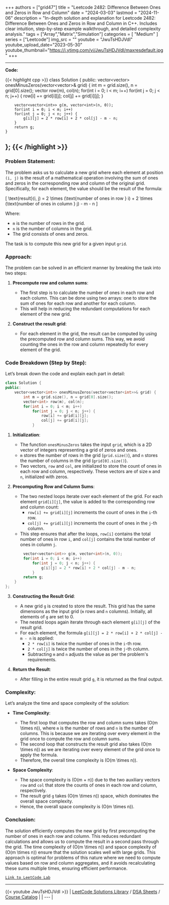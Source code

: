 
+++
authors = ["grid47"]
title = "Leetcode 2482: Difference Between Ones and Zeros in Row and Column"
date = "2024-03-03"
lastmod = "2024-11-06"
description = "In-depth solution and explanation for Leetcode 2482: Difference Between Ones and Zeros in Row and Column in C++. Includes clear intuition, step-by-step example walkthrough, and detailed complexity analysis."
tags = ["Array","Matrix","Simulation"]
categories = [
    "Medium"
]
series = ["Leetcode"]
img_src = ""
youtube = "JwuTsHDJVdI"
youtube_upload_date="2023-05-30"
youtube_thumbnail="https://i.ytimg.com/vi/JwuTsHDJVdI/maxresdefault.jpg"
+++



---
**Code:**

{{< highlight cpp >}}
class Solution {
public:
    vector<vector<int>> onesMinusZeros(vector<vector<int>>& grid) {
        int m = grid.size(), n = grid[0].size();
        vector<int> row(m), col(n);
        for(int i = 0; i < m; i++)
        for(int j = 0; j < n; j++) {
            row[i] += grid[i][j];
            col[j] += grid[i][j];
        }

        vector<vector<int>> g(m, vector<int>(n, 0));
        for(int i = 0; i < m; i++)
        for(int j = 0; j < n; j++) {
            g[i][j] = 2 * row[i] + 2 * col[j] - m - n;
        }
        return g;
    }
};
{{< /highlight >}}
---

### Problem Statement:
The problem asks us to calculate a new grid where each element at position `(i, j)` is the result of a mathematical operation involving the sum of ones and zeros in the corresponding row and column of the original grid. Specifically, for each element, the value should be the result of the formula:

\[ \text{result}(i, j) = 2 \times (\text{number of ones in row } i) + 2 \times (\text{number of ones in column } j) - m - n \]

Where:
- `m` is the number of rows in the grid.
- `n` is the number of columns in the grid.
- The grid consists of ones and zeros.

The task is to compute this new grid for a given input `grid`.

### Approach:
The problem can be solved in an efficient manner by breaking the task into two steps:
1. **Precompute row and column sums**:
   - The first step is to calculate the number of ones in each row and each column. This can be done using two arrays: one to store the sum of ones for each row and another for each column.
   - This will help in reducing the redundant computations for each element of the new grid.

2. **Construct the result grid**:
   - For each element in the grid, the result can be computed by using the precomputed row and column sums. This way, we avoid counting the ones in the row and column repeatedly for every element of the grid.

### Code Breakdown (Step by Step):
Let’s break down the code and explain each part in detail:

```cpp
class Solution {
public:
    vector<vector<int>> onesMinusZeros(vector<vector<int>>& grid) {
        int m = grid.size(), n = grid[0].size();
        vector<int> row(m), col(n);
        for(int i = 0; i < m; i++)
            for(int j = 0; j < n; j++) {
                row[i] += grid[i][j];
                col[j] += grid[i][j];
            }
```

1. **Initialization**:
   - The function `onesMinusZeros` takes the input `grid`, which is a 2D vector of integers representing a grid of zeros and ones.
   - `m` stores the number of rows in the grid (`grid.size()`), and `n` stores the number of columns in the grid (`grid[0].size()`).
   - Two vectors, `row` and `col`, are initialized to store the count of ones in each row and column, respectively. These vectors are of size `m` and `n`, initialized with zeros.

2. **Precomputing Row and Column Sums**:
   - The two nested loops iterate over each element of the grid. For each element `grid[i][j]`, the value is added to the corresponding row and column count:
     - `row[i] += grid[i][j]` increments the count of ones in the `i`-th row.
     - `col[j] += grid[i][j]` increments the count of ones in the `j`-th column.
   - This step ensures that after the loops, `row[i]` contains the total number of ones in row `i`, and `col[j]` contains the total number of ones in column `j`.

```cpp
        vector<vector<int>> g(m, vector<int>(n, 0));
        for(int i = 0; i < m; i++)
            for(int j = 0; j < n; j++) {
                g[i][j] = 2 * row[i] + 2 * col[j] - m - n;
            }
        return g;
    }
};
```

3. **Constructing the Result Grid**:
   - A new grid `g` is created to store the result. This grid has the same dimensions as the input grid (`m` rows and `n` columns). Initially, all elements of `g` are set to 0.
   - The nested loops again iterate through each element `g[i][j]` of the result grid.
   - For each element, the formula `g[i][j] = 2 * row[i] + 2 * col[j] - m - n` is applied:
     - `2 * row[i]` is twice the number of ones in the `i`-th row.
     - `2 * col[j]` is twice the number of ones in the `j`-th column.
     - Subtracting `m` and `n` adjusts the value as per the problem's requirements.

4. **Return the Result**:
   - After filling in the entire result grid `g`, it is returned as the final output.

### Complexity:
Let’s analyze the time and space complexity of the solution:

- **Time Complexity**:
   - The first loop that computes the row and column sums takes \(O(m \times n)\), where `m` is the number of rows and `n` is the number of columns. This is because we are iterating over every element in the grid once to compute the row and column sums.
   - The second loop that constructs the result grid also takes \(O(m \times n)\) as we are iterating over every element of the grid once to apply the formula.
   - Therefore, the overall time complexity is \(O(m \times n)\).

- **Space Complexity**:
   - The space complexity is \(O(m + n)\) due to the two auxiliary vectors `row` and `col` that store the counts of ones in each row and column, respectively.
   - The result grid `g` takes \(O(m \times n)\) space, which dominates the overall space complexity.
   - Hence, the overall space complexity is \(O(m \times n)\).

### Conclusion:
The solution efficiently computes the new grid by first precomputing the number of ones in each row and column. This reduces redundant calculations and allows us to compute the result in a second pass through the grid. The time complexity of \(O(m \times n)\) and space complexity of \(O(m \times n)\) ensure that the solution scales well with large grids. This approach is optimal for problems of this nature where we need to compute values based on row and column aggregates, and it avoids recalculating these sums multiple times, ensuring efficient performance.

[`Link to LeetCode Lab`](https://leetcode.com/problems/difference-between-ones-and-zeros-in-row-and-column/description/)

---
{{< youtube JwuTsHDJVdI >}}
| [LeetCode Solutions Library](https://grid47.xyz/leetcode/) / [DSA Sheets](https://grid47.xyz/sheets/) / [Course Catalog](https://grid47.xyz/courses/) |
| --- |
